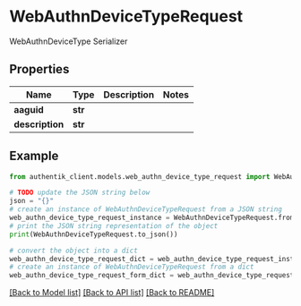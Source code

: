# WebAuthnDeviceTypeRequest

WebAuthnDeviceType Serializer

## Properties

Name | Type | Description | Notes
------------ | ------------- | ------------- | -------------
**aaguid** | **str** |  | 
**description** | **str** |  | 

## Example

```python
from authentik_client.models.web_authn_device_type_request import WebAuthnDeviceTypeRequest

# TODO update the JSON string below
json = "{}"
# create an instance of WebAuthnDeviceTypeRequest from a JSON string
web_authn_device_type_request_instance = WebAuthnDeviceTypeRequest.from_json(json)
# print the JSON string representation of the object
print(WebAuthnDeviceTypeRequest.to_json())

# convert the object into a dict
web_authn_device_type_request_dict = web_authn_device_type_request_instance.to_dict()
# create an instance of WebAuthnDeviceTypeRequest from a dict
web_authn_device_type_request_form_dict = web_authn_device_type_request.from_dict(web_authn_device_type_request_dict)
```
[[Back to Model list]](../README.md#documentation-for-models) [[Back to API list]](../README.md#documentation-for-api-endpoints) [[Back to README]](../README.md)


